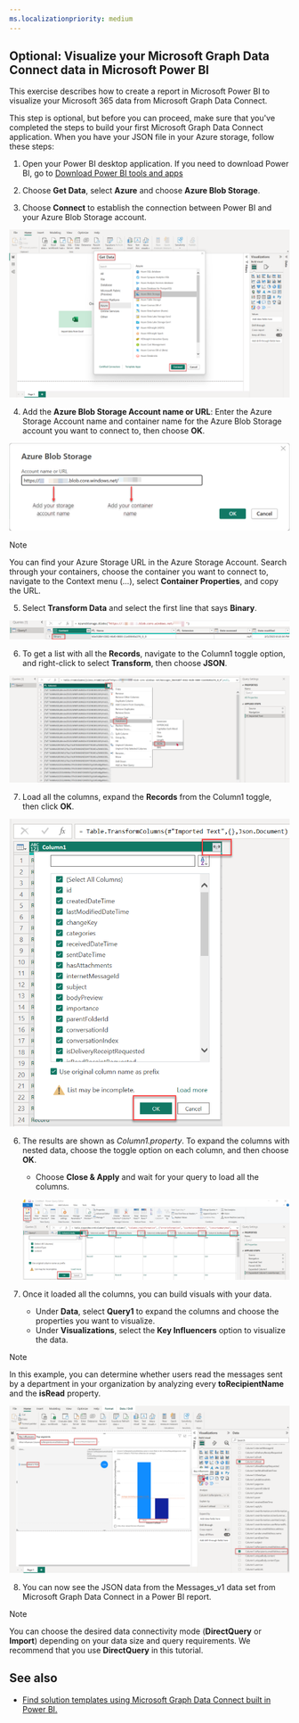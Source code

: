 ```yaml
---
ms.localizationpriority: medium
---
```


## Optional: Visualize your Microsoft Graph Data Connect data in Microsoft Power BI

This exercise describes how to create a report in Microsoft Power BI to visualize your Microsoft 365 data from Microsoft Graph Data Connect. 

This step is optional, but before you can proceed, make sure that you've completed the steps to build your first Microsoft Graph Data Connect application. When you have your JSON file in your Azure storage, follow these steps:

1. Open your Power BI desktop application. If you need to download Power BI, go to [Download Power BI tools and apps](https://powerbi.microsoft.com/en-us/downloads/)  

2. Choose **Get Data**, select **Azure** and choose **Azure Blob Storage**.

3. Choose **Connect** to establish the connection between Power BI and your Azure Blob Storage account.

![A screenshot that shows how to connect to get data from an Azure Blob Storage in Power BI.](../concepts/images/data-connect-pbi-connect-blob-storage.png)

4. Add the **Azure Blob Storage Account name or URL**: Enter the Azure Storage Account name and container name for the Azure Blob Storage account you want to connect to, then choose **OK**.

![A screenshot that shows how to add the Azure Blob Storage account URL to get data in Power BI.](../concepts/images/data-connect-pbi-add-blob-account-name.png)

> [!NOTE] 
> You can find your Azure Storage URL in the Azure Storage Account. Search through your containers, choose the container you want to connect to, navigate to the Context menu (...), select **Container Properties**, and copy the URL.

5. Select **Transform Data** and select the first line that says **Binary**.

![A screenshot that shows how to transform the binary data in Power BI.](../concepts/images/data-connect-pbi-transform-binary.png)

6. To get a list with all the **Records**, navigate to the Column1 toggle option, and right-click to select **Transform**, then choose **JSON**.

![A screenshot that shows how to expand the data columns in Power BI.](../concepts/images/data-connect-pbi-transform-columns.png)

7. Load all the columns, expand the **Records** from the Column1 toggle, then click **OK**.

![A screenshot that shows how to load all the columns in Power BI.](../concepts/images/data-connect-pbi-expand-records.png)

6. The results are shown as _Column1.property_. To expand the columns with nested data, choose the toggle option on each column, and then choose **OK**.

    - Choose **Close & Apply** and wait for your query to load all the columns.

    ![A screenshot that shows how to load all the columns in Power BI.](../concepts/images/data-connect-pbi-expand-columns-close.png)

7. Once it loaded all the columns, you can build visuals with your data.

    - Under **Data**, select **Query1** to expand the columns and choose the properties you want to visualize.
    - Under **Visualizations**, select the **Key Influencers** option to visualize the data.
    
> [!NOTE]
> In this example, you can determine whether users read the messages sent by a department in your organization by analyzing every **toRecipientName** and the **isRead** property.

![A screenshot that shows all the columns with content presented in a table in Power BI.](../concepts/images/data-connect-pbi-key-influencers.png)

8. You can now see the JSON data from the Messages_v1 data set from Microsoft Graph Data Connect in a Power BI report.

> [!NOTE]
> You can choose the desired data connectivity mode (**DirectQuery** or **Import**) depending on your data size and query requirements. We recommend that you use **DirectQuery** in this tutorial.

## See also
- [Find solution templates using Microsoft Graph Data Connect built in Power BI.](https://github.com/microsoftgraph/dataconnect-solutions/tree/main/solutions)
